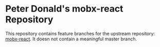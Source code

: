 # Peter Donald's mobx-react Repository

This repository contains feature branches for the upstream repository: [mobx-react](https://github.com/mobxjs/mobx-react).
It doesn not contain a meaningful master branch.
